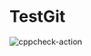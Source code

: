 # TestGit
![cppcheck-action](https://github.com/mishra075/TestGit/workflows/cppcheck-action/badge.svg)
